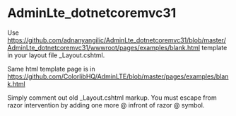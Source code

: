 # AdminLte_dotnetcoremvc31


Use https://github.com/adnanyangilic/AdminLte_dotnetcoremvc31/blob/master/AdminLte_dotnetcoremvc31/wwwroot/pages/examples/blank.html template in your layout file _Layout.cshtml.


Same html template page is in https://github.com/ColorlibHQ/AdminLTE/blob/master/pages/examples/blank.html

Simply comment out old _Layout.cshtml markup. You must escape from razor intervention by adding one more @ infront of razor @ symbol. 

